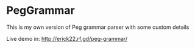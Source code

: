# PegGrammar
This is my own version of Peg grammar parser with some custom details

Live demo in: http://erick22.rf.gd/peg-grammar/
